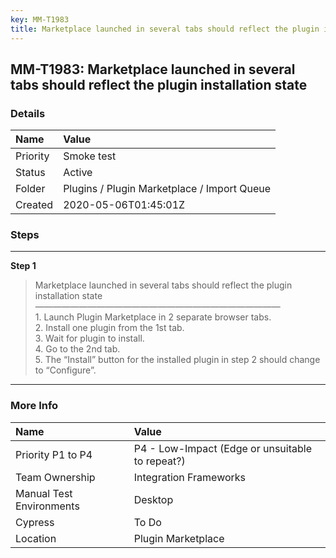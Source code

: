 ```yaml
---
key: MM-T1983
title: Marketplace launched in several tabs should reflect the plugin installation state
---
```


## MM-T1983: Marketplace launched in several tabs should reflect the plugin installation state

### Details

| Name     | Value                                       |
| :------- | :------------------------------------------ |
| Priority | Smoke test                                  |
| Status   | Active                                      |
| Folder   | Plugins / Plugin Marketplace / Import Queue |
| Created  | 2020-05-06T01:45:01Z                        |

### Steps

<hr/>

**Step 1**

> <article>Marketplace launched in several tabs should reflect the plugin installation state<br />&mdash;&mdash;&mdash;&mdash;&mdash;&mdash;&mdash;&mdash;&mdash;&mdash;&mdash;&mdash;&mdash;&mdash;&mdash;&mdash;&mdash;&mdash;&mdash;&mdash;&mdash;&mdash;&mdash;&mdash;&mdash;&mdash;&mdash;&mdash;<br />1. Launch Plugin Marketplace in 2 separate browser tabs.<br />2. Install one plugin from the 1st tab.<br />3. Wait for plugin to install.<br />4. Go to the 2nd tab.<br />5. The &ldquo;Install&rdquo; button for the installed plugin in step 2 should change to &ldquo;Configure&rdquo;.</article>

<hr/>

### More Info

| Name                     | Value                                           |
| :----------------------- | :---------------------------------------------- |
| Priority P1 to P4        | P4 - Low-Impact (Edge or unsuitable to repeat?) |
| Team Ownership           | Integration Frameworks                          |
| Manual Test Environments | Desktop                                         |
| Cypress                  | To Do                                           |
| Location                 | Plugin Marketplace                              |
